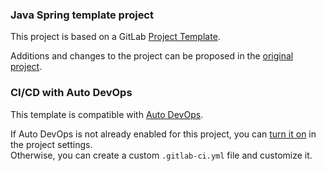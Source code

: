 ### Java Spring template project

This project is based on a GitLab [Project Template](https://docs.gitlab.com/ee/gitlab-basics/create-project.html).

Additions and changes to the project can be proposed in the [original project](https://gitlab.com/gitlab-org/project-templates/spring).

### CI/CD with Auto DevOps

This template is compatible with [Auto DevOps](https://docs.gitlab.com/ee/topics/autodevops/).

If Auto DevOps is not already enabled for this project, you can [turn it on](https://docs.gitlab.com/ee/topics/autodevops/#enabling-auto-devops) in the project settings.  
Otherwise, you can create a custom `.gitlab-ci.yml` file and customize it.
